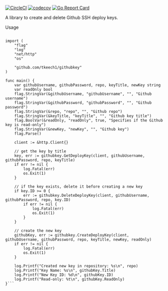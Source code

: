 [![CircleCI](https://circleci.com/gh/tkeech1/githubkey.svg?style=svg)](https://circleci.com/gh/tkeech1/githubkey)
[![codecov](https://codecov.io/gh/tkeech1/githubkey/branch/master/graph/badge.svg)](https://codecov.io/gh/tkeech1/githubkey)
[![Go Report Card](https://goreportcard.com/badge/github.com/tkeech1/githubkey)](https://goreportcard.com/report/github.com/tkeech1/githubkey)

A library to create and delete Github SSH deploy keys.

Usage

```package main

import (
	"flag"
	"log"
	"net/http"
	"os"

	"github.com/tkeech1/githubkey"
)

func main() {
	var githubUsername, githubPassword, repo, keyTitle, newKey string
	var readOnly bool
	flag.StringVar(&githubUsername, "githubUsername", "", "Github username")
	flag.StringVar(&githubPassword, "githubPassword", "", "Github password")
	flag.StringVar(&repo, "repo", "", "Github repo")
	flag.StringVar(&keyTitle, "keyTitle", "", "Github key title")
	flag.BoolVar(&readOnly, "readOnly", true, "Specifies if the Github key is read-only")
	flag.StringVar(&newKey, "newKey", "", "Github key")
	flag.Parse()

	client := &http.Client{}

    // get the key by title
	key, err := githubkey.GetDeployKey(client, githubUsername, githubPassword, repo, keyTitle)
	if err != nil {
		log.Fatal(err)
		os.Exit(1)
	}

    // if the key exists, delete it before creating a new key
	if key.ID >= 0 {
		err := githubkey.DeleteDeployKey(client, githubUsername, githubPassword, repo, key.ID)
		if err != nil {
			log.Fatal(err)
			os.Exit(1)
		}
	}

    // create the new key
	githubKey, err := githubkey.CreateDeployKey(client, githubUsername, githubPassword, repo, keyTitle, newKey, readOnly)
	if err != nil {
		log.Fatal(err)
		os.Exit(1)
	}

	log.Printf("Created new key in repository: %s\n", repo)
	log.Printf("Key Name: %s\n", githubKey.Title)
	log.Printf("New Key ID: %d\n", githubKey.ID)
	log.Printf("Read-only: %t\n", githubKey.ReadOnly)
}```